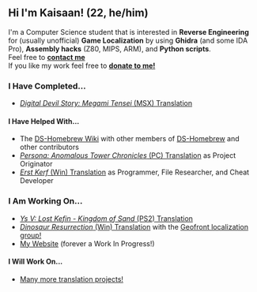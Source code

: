 ## Hi I'm Kaisaan! (22, he/him)

I'm a Computer Science student that is interested in **Reverse Engineering** for (usually unofficial) **Game Localization** by using **Ghidra** (and some IDA Pro), **Assembly hacks** (Z80, MIPS, ARM), and **Python scripts**.  
Feel free to [**contact me**](https://kaisaan.github.io/pages/contact)  
If you like my work feel free to [**donate to me!**](https://ko-fi.com/kaisaan)

### I Have Completed...
- [*Digital Devil Story: Megami Tensei* (MSX) Translation](https://github.com/Kaisaan/DDS-Translation)

#### I Have Helped With...
- The [DS-Homebrew Wiki](https://wiki.ds-homebrew.com/) with other members of [DS-Homebrew](https://github.com/DS-Homebrew) and other contributors
- [*Persona: Anomalous Tower Chronicles* (PC) Translation](https://github.com/MKCAMK/G-MODE-Archives-translations/tree/main?tab=readme-ov-file#persona-anomalous-tower-chronicle--%E5%A5%B3%E7%A5%9E%E7%95%B0%E8%81%9E%E9%8C%B2%E3%83%9A%E3%83%AB%E3%82%BD%E3%83%8A-%E7%95%B0%E7%A9%BA%E3%81%AE%E5%A1%94%E7%B7%A8) as Project Originator
- [*Erst Kerf* (Win) Translation](https://github.com/Etokapa/Erst-Kerf-English-Translation-Patch) as Programmer, File Researcher, and Cheat Developer

### I Am Working On...
- [*Ys V: Lost Kefin - Kingdom of Sand* (PS2) Translation](https://github.com/Kaisaan/lostkefin)
- [*Dinosaur Resurrection* (Win) Translation](https://geofront.esterior.net/titles/dinosaur-resurrection/) with the [Geofront localization group!](https://geofront.esterior.net/)
- [My Website](https://kaisaan.github.io/) (forever a Work In Progress!)

#### I Will Work On...
- [Many more translation projects!](https://github.com/Kaisaan/projects)


<!--
**Kaisaan/kaisaan** is a ✨ _special_ ✨ repository because its `README.md` (this file) appears on your GitHub profile.

Here are some ideas to get you started:

- 🔭 I’m currently working on ...
- 🌱 I’m currently learning ...
- 👯 I’m looking to collaborate on ...
- 🤔 I’m looking for help with ...
- 💬 Ask me about ...
- 📫 How to reach me: ...
- 😄 Pronouns: ...
- ⚡ Fun fact: ...
-->
